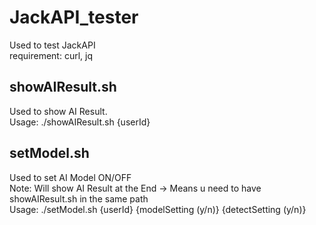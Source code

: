 # JackAPI_tester
Used to test JackAPI<br>
requirement: curl, jq<br> 

## showAIResult.sh
Used to show AI Result.<br>
Usage: ./showAIResult.sh {userId}<br>

## setModel.sh
Used to set AI Model ON/OFF<br>
Note: Will show AI Result at the End -> Means u need to have showAIResult.sh in the same path<br>
Usage: ./setModel.sh {userId} {modelSetting (y/n)} {detectSetting (y/n)}<br>
